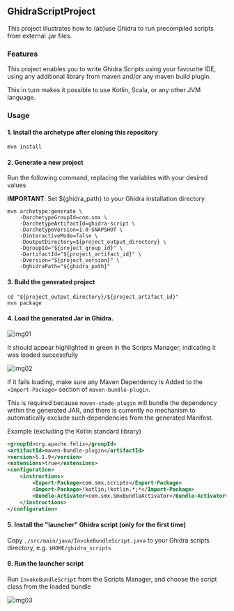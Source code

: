 ## GhidraScriptProject
This project illustrates how to (ab)use Ghidra to run precompiled scripts from external .jar files.

### Features
This project enables you to write Ghidra Scripts using your favourite IDE, using any additional library from maven and/or
any maven build plugin.

This in turn makes it possible to use Kotlin, Scala, or any other JVM language.


### Usage

#### 1. Install the archetype after cloning this repository
```console
mvn install
```

#### 2. Generate a new project
Run the following command, replacing the variables with your desired values

**IMPORTANT**: Set ${ghidra_path} to your Ghidra installation directory
```console
mvn archetype:generate \
	-DarchetypeGroupId=com.smx \
	-DarchetypeArtifactId=ghidra-script \
	-DarchetypeVersion=1.0-SNAPSHOT \
	-DinteractiveMode=false \
	-DoutputDirectory=${project_output_directory} \
	-DgroupId="${project_group_id}" \
	-DartifactId="${project_artifact_id}" \
	-Dversion="${project_version}" \
	-DghidraPath="${ghidra_path}"
```

#### 3. Build the generated project
```console
cd "${project_output_directory}/${project_artifact_id}"
mvn package
```

#### 4. Load the generated Jar in Ghidra.
![img01](https://github.com/smx-smx/GhidraScriptProject/assets/1978844/83034e51-828e-44e4-a37b-d21fa9330f33)

It should appear highlighted in green in the Scripts Manager, indicating it was loaded successfully

![img02](https://github.com/smx-smx/GhidraScriptProject/assets/1978844/20e8fbd2-9713-4062-93d1-1ec8d7ad0343)


If it fails loading, make sure any Maven Dependency is Added to the `<Import-Package>` section of `maven-bundle-plugin`.

This is required because `maven-shade-plugin` will bundle the dependency within the generated JAR, and there is currently no mechanism to automatically exclude such dependencies from the generated Manifest.

Example (excluding the Kotlin standard library)
```xml
<groupId>org.apache.felix</groupId>
<artifactId>maven-bundle-plugin</artifactId>
<version>5.1.9</version>
<extensions>true</extensions>
<configuration>
	<instructions>
		<Export-Package>com.smx.scripts</Export-Package>
		<Import-Package>!kotlin;!kotlin.*;*</Import-Package>
		<Bundle-Activator>com.smx.SmxBundleActivator</Bundle-Activator>
	</instructions>
</configuration>
```

#### 5. Install the "launcher" Ghidra script (only for the first time)
Copy `./src/main/java/InvokeBundleScript.java` to your Ghidra scripts directory, e.g. `$HOME/ghidra_scripts`

#### 6. Run the launcher script
Run `InvokeBundleScript` from the Scripts Manager, and choose the script class from the loaded bundle

![img03](https://github.com/smx-smx/GhidraScriptProject/assets/1978844/9211fdea-18fa-409a-9304-4e215c6bc598)
